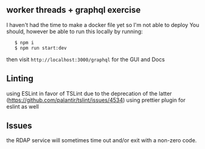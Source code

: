 ## worker threads + graphql exercise
I haven't had the time to make a docker file yet so I'm not able to deploy
You should, however be able to run this locally by running:
```
   $ npm i
   $ npm run start:dev
```
then visit `http://localhost:3000/graphql` for the GUI and Docs

## Linting
using ESLint in favor of TSLint due to the deprecation of the latter (https://github.com/palantir/tslint/issues/4534)
using prettier plugin for eslint as well

## Issues
the RDAP service will sometimes time out and/or exit with a non-zero code.